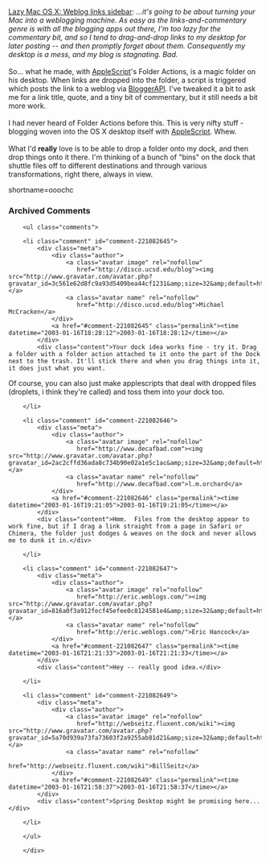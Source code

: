 <a href="http://interconnected.org/notes/2003/01/Lazy_MacOSX_Weblogging_1.shtml" target="_top">Lazy Mac OS X: Weblog links sidebar</a>: <i>...it's going to be about turning your Mac into a weblogging machine. As easy as the links-and-commentary genre is with all the blogging apps out there, I'm too lazy for the commentary bit, and so I tend to drag-and-drop links to my desktop for later posting -- and then promptly forget about them. Consequently my desktop is a mess, and my blog is stagnating. Bad.</i>
<br /><br />
So... what he made, with <a href="http://www.decafbad.com/twiki/bin/view/Main/AppleScript">AppleScript</a>'s Folder Actions, is a magic folder on his desktop.  When links are dropped into the folder, a script is triggered which posts the link to a weblog via <a href="http://www.decafbad.com/twiki/bin/view/Main/BloggerAPI">BloggerAPI</a>.  I've tweaked it a bit to ask me for a link title, quote, and a tiny bit of commentary, but it still needs a bit more work.
<br /><br />
I had never heard of Folder Actions before this.  This is very nifty stuff - blogging woven into the OS X desktop itself with <a href="http://www.decafbad.com/twiki/bin/view/Main/AppleScript">AppleScript</a>.  Whew.
<br /><br />
What I'd <strong>really</strong> love is to be able to drop a folder onto my dock, and then drop things onto it there.  I'm thinking of a bunch of "bins" on the dock that shuttle files off to different destinations and through various transformations, right there, always in view.
<!--more-->
shortname=ooochc

<div id="comments" class="comments archived-comments">
            <h3>Archived Comments</h3>
            
        <ul class="comments">
            
        <li class="comment" id="comment-221082645">
            <div class="meta">
                <div class="author">
                    <a class="avatar image" rel="nofollow" 
                       href="http://disco.ucsd.edu/blog"><img src="http://www.gravatar.com/avatar.php?gravatar_id=3c561e62d8fc9a93d5409bea44cf1231&amp;size=32&amp;default=http://mediacdn.disqus.com/1320279820/images/noavatar32.png"/></a>
                    <a class="avatar name" rel="nofollow" 
                       href="http://disco.ucsd.edu/blog">Michael McCracken</a>
                </div>
                <a href="#comment-221082645" class="permalink"><time datetime="2003-01-16T18:28:12">2003-01-16T18:28:12</time></a>
            </div>
            <div class="content">Your dock idea works fine - try it. Drag a folder with a folder action attached to it onto the part of the Dock next to the trash. It'll stick there and when you drag things into it, it does just what you want.

Of course, you can also just make applescripts that deal with dropped files (droplets, i think they're called) and toss them into your dock too.</div>
            
        </li>
    
        <li class="comment" id="comment-221082646">
            <div class="meta">
                <div class="author">
                    <a class="avatar image" rel="nofollow" 
                       href="http://www.decafbad.com"><img src="http://www.gravatar.com/avatar.php?gravatar_id=2ac2cffd36ada8c734b90e02a1e5c1ac&amp;size=32&amp;default=http://mediacdn.disqus.com/1320279820/images/noavatar32.png"/></a>
                    <a class="avatar name" rel="nofollow" 
                       href="http://www.decafbad.com">l.m.orchard</a>
                </div>
                <a href="#comment-221082646" class="permalink"><time datetime="2003-01-16T19:21:05">2003-01-16T19:21:05</time></a>
            </div>
            <div class="content">Hmm.  Files from the desktop appear to work fine, but if I drag a link straight from a page in Safari or Chimera, the folder just dodges & weaves on the dock and never allows me to dunk it in.</div>
            
        </li>
    
        <li class="comment" id="comment-221082647">
            <div class="meta">
                <div class="author">
                    <a class="avatar image" rel="nofollow" 
                       href="http://eric.weblogs.com/"><img src="http://www.gravatar.com/avatar.php?gravatar_id=816a0f3a912fecf45efee0c8124581e4&amp;size=32&amp;default=http://mediacdn.disqus.com/1320279820/images/noavatar32.png"/></a>
                    <a class="avatar name" rel="nofollow" 
                       href="http://eric.weblogs.com/">Eric Hancock</a>
                </div>
                <a href="#comment-221082647" class="permalink"><time datetime="2003-01-16T21:21:33">2003-01-16T21:21:33</time></a>
            </div>
            <div class="content">Hey -- really good idea.</div>
            
        </li>
    
        <li class="comment" id="comment-221082649">
            <div class="meta">
                <div class="author">
                    <a class="avatar image" rel="nofollow" 
                       href="http://webseitz.fluxent.com/wiki"><img src="http://www.gravatar.com/avatar.php?gravatar_id=5a70d939a73fa73603f2a9255ab81d21&amp;size=32&amp;default=http://mediacdn.disqus.com/1320279820/images/noavatar32.png"/></a>
                    <a class="avatar name" rel="nofollow" 
                       href="http://webseitz.fluxent.com/wiki">BillSeitz</a>
                </div>
                <a href="#comment-221082649" class="permalink"><time datetime="2003-01-16T21:58:37">2003-01-16T21:58:37</time></a>
            </div>
            <div class="content">Spring Desktop might be promising here...</div>
            
        </li>
    
        </ul>
    
        </div>
    